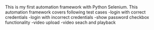 This is my first automation framework with Python Selenium.
This automation framework covers following test cases
-login with correct credentials
-login with incorrect credentials
-show password checkbox functionality
-video upload 
-video seach and playback


